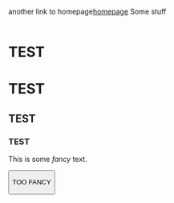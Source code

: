 <table style="width:99%;">
<colgroup>
<col style="width: 21%" />
<col style="width: 78%" />
</colgroup>
<tbody>
<tr class="odd">
</tr>
<tr class="even">
</tr>
<tr class="odd">
</tr>
<tr class="even">
</tr>
</tbody>
</table>

<style>
p.fancytext{
    color:pink;
    background-color:purple;
    font-family: Cursive;
}
</style>

another link to
homepage[homepage](http://www.simulia.com/products/abaqus_fea.html) Some
stuff

<table>
<thead>
<tr class="header">
</tr>
</thead>
<tbody>
<tr class="odd">
</tr>
<tr class="even">
</tr>
</tbody>
</table>

# TEST

# TEST

## TEST

### TEST

This is some *fancy* text.

<button class="panicbutton">

TOO FANCY

</button>
<script>
document.querySelector(".panicbutton").onclick = function () { document.querySelector(".fancytext").style.display = "none"; };
</script>

<table>
<thead>
<tr class="header">
</tr>
</thead>
<tbody>
</tbody>
</table>
